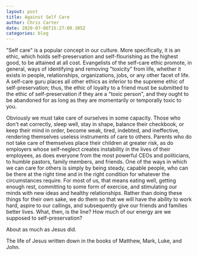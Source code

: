 ```yaml
---
layout: post
title: Against Self Care
author: Chris Carter
date: 2020-07-06T15:27:09.305Z
categories: blog
---
```

"Self care" is a popular concept in our culture. More specifically, it is an ethic, which holds self-preservation and self-flourishing as the highest good, to be attained at all cost. Evangelists of the self-care ethic promote, in general, ways of identifying and removing "toxicity" from life, whether it exists in people, relationships, organizations, jobs, or any other facet of life. A self-care guru places all other ethics as inferior to the supreme ethic of self-preservation; thus, the ethic of loyalty to a friend must be submitted to the ethic of self-preservation if they are a "toxic person", and they ought to be abandoned for as long as they are momentarily or temporally toxic to you. 

Obviously we must take care of ourselves in some capacity. Those who don't eat correctly, sleep well, stay in shape, balance their checkbook, or keep their mind in order, become weak, tired, indebted, and ineffective, rendering themselves useless instruments of care to others. Parents who do not take care of themselves place their children at greater risk, as do employers whose self-neglect creates instability in the lives of their employees, as does everyone from the most powerful CEOs and politicians, to humble pastors, family members, and friends. One of the ways in which we can care for others is simply by being steady, capable people, who can be there at the right time and in the right condition for whatever the circumstances require. For most of us, that means eating well, getting enough rest, committing to some form of exercise, and stimulating our minds with new ideas and healthy relationships. Rather than doing these things for their own sake, we do them so that we will have the ability to work hard, aspire to our callings, and subsequently give our friends and families better lives. What, then, is the line? How much of our energy are we supposed to self-preservation?

About as much as Jesus did. 

The life of Jesus written down in the books of Matthew, Mark, Luke, and John.